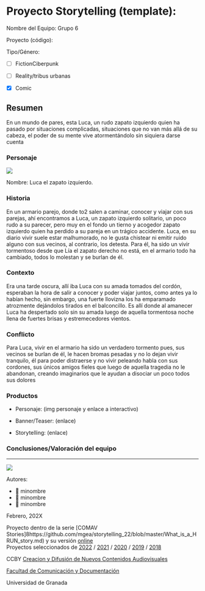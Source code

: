 

# Proyecto Storytelling (template): 

Nombre del Equipo: Grupo 6

Proyecto (código): 

Tipo/Género:  
- [ ] FictionCiberpunk  
- [ ] Reality/tribus urbanas  
- [x] Comic


## Resumen
En un mundo de pares, esta Luca, un rudo zapato izquierdo quien ha pasado por situaciones complicadas, situaciones que no van más allá de su cabeza, el poder de su mente vive atormentándolo sin siquiera darse cuenta

### Personaje

![](https://github.com/mgea/storytelling/blob/master/img-nobody.png)

Nombre: Luca el zapato izquierdo.


### Historia
En un armario parejo, donde to2 salen a caminar, conocer y viajar con sus parejas, ahí encontramos a Luca, un zapato izquierdo solitario, un poco rudo a su parecer, pero muy en el fondo un tierno y acogedor zapato izquierdo quien ha perdido a su pareja en un trágico accidente. Luca, en su diario vivir suele estar malhumorado, no le gusta chistear ni emitir ruido alguno con sus vecinos, al contrario, los detesta. Para él, ha sido un vivir tormentoso desde que Lía el zapato derecho no está, en el armario todo ha cambiado, todos lo molestan y se burlan de él.

### Contexto
Era una tarde oscura, allí iba Luca con su amada tomados del cordón, esperaban la hora de salir a conocer y poder viajar juntos, como antes ya lo habían hecho, sin embargo, una fuerte llovizna los ha emparamado atrozmente dejándolos tirados en el balconcillo. Es allí donde al amanecer Luca ha despertado solo sin su amada luego de aquella tormentosa noche llena de fuertes brisas y estremecedores vientos.

### Conflicto 
Para Luca, vivir en el armario ha sido un verdadero tormento pues, sus vecinos se burlan de él, le hacen bromas pesadas y no lo dejan vivir tranquilo, él para poder distraerse y no vivir peleando habla con sus cordones, sus únicos amigos fieles que luego de aquella tragedia no le abandonan, creando imaginarios que le ayudan a disociar un poco todos sus dolores

### Productos

- Personaje: (img personaje y enlace a interactivo) 


- Banner/Teaser:  (enlace) 


- Storytelling: (enlace) 




### Conclusiones/Valoración del equipo

------
![](https://upload.wikimedia.org/wikipedia/commons/thumb/6/62/CC-BY-SA-Andere_Wikis_%28v%29.svg/200px-CC-BY-SA-Andere_Wikis_%28v%29.svg.png)


Autores:  
<!---
Incluir lista de personas del grupo 
Se puede añadir enlace a página personal de github o lo que se quiera...(optativo)
-->

- :man: minombre
- :woman: minombre
- :woman: minombre 

<!---
Lista completa de emojis de markDown - https://gist.github.com/rxaviers/7360908) 
-->



Febrero, 202X

Proyecto dentro de la serie [COMAV Stories]8https://github.com/mgea/storytelling_22/blob/master/What_is_a_HRUN_story.md) y su versión [online](https://utopolis.ugr.es/media/HRUN/)  
Proyectos seleccionados de [2022](https://github.com/mgea/storytelling/blob/master/2022/readme.md) / [2021](https://github.com/mgea/storytelling/blob/master/2021/readme.md) / [2020](https://github.com/mgea/storytelling/blob/master/2020/readme.md)  / 
[2019](https://github.com/mgea/storytelling/blob/master/2019/readme.md) / [2018](https://github.com/mgea/storytelling/blob/master/2018/readme.md) 

CCBY [Creacion y Difusión de Nuevos Contenidos Audiovisuales](http://utopolis.ugr.es/medialab)

[Facultad de Comunicación y Documentación](http://fcd.ugr.es)

Universidad de Granada
